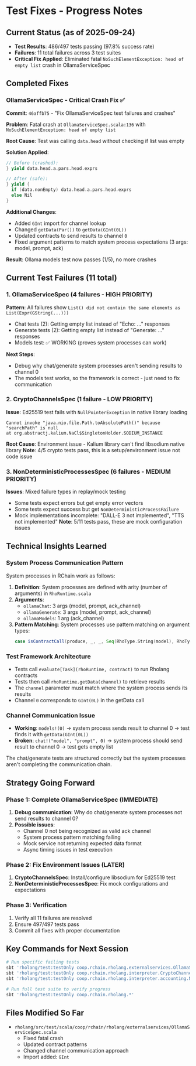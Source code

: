 # Test Fixes - Progress Notes

## Current Status (as of 2025-09-24)
- **Test Results**: 486/497 tests passing (97.8% success rate)
- **Failures**: 11 total failures across 3 test suites
- **Critical Fix Applied**: Eliminated fatal `NoSuchElementException: head of empty list` crash in OllamaServiceSpec

## Completed Fixes

### OllamaServiceSpec - Critical Crash Fix ✅
**Commit**: `46affb75` - "Fix OllamaServiceSpec test failures and crashes"

**Problem**: Fatal crash at `OllamaServiceSpec.scala:136` with `NoSuchElementException: head of empty list`

**Root Cause**: Test was calling `data.head` without checking if list was empty

**Solution Applied**:
```scala
// Before (crashed):
} yield data.head.a.pars.head.exprs

// After (safe):
} yield {
  if (data.nonEmpty) data.head.a.pars.head.exprs
  else Nil
}
```

**Additional Changes**:
- Added `GInt` import for channel lookup
- Changed `getData(Par())` to `getData(GInt(0L))`
- Updated contracts to send results to channel `0`
- Fixed argument patterns to match system process expectations (3 args: model, prompt, ack)

**Result**: Ollama models test now passes (1/5), no more crashes

## Current Test Failures (11 total)

### 1. OllamaServiceSpec (4 failures - HIGH PRIORITY)
**Pattern**: All failures show `List() did not contain the same elements as List(Expr(GString(...)))`
- Chat tests (2): Getting empty list instead of "Echo: ..." responses
- Generate tests (2): Getting empty list instead of "Generate: ..." responses
- Models test: ✅ WORKING (proves system processes can work)

**Next Steps**:
- Debug why chat/generate system processes aren't sending results to channel 0
- The models test works, so the framework is correct - just need to fix communication

### 2. CryptoChannelsSpec (1 failure - LOW PRIORITY)
**Issue**: Ed25519 test fails with `NullPointerException` in native library loading
```
Cannot invoke "java.nio.file.Path.toAbsolutePath()" because "searchPath" is null
at org.abstractj.kalium.NaCl$SingletonHolder.SODIUM_INSTANCE
```
**Root Cause**: Environment issue - Kalium library can't find libsodium native library
**Note**: 4/5 crypto tests pass, this is a setup/environment issue not code issue

### 3. NonDeterministicProcessesSpec (6 failures - MEDIUM PRIORITY)
**Issues**: Mixed failure types in replay/mock testing
- Some tests expect errors but get empty error vectors
- Some tests expect success but get `NonDeterministicProcessFailure`
- Mock implementations incomplete: "DALL-E 3 not implemented", "TTS not implemented"
**Note**: 5/11 tests pass, these are mock configuration issues

## Technical Insights Learned

### System Process Communication Pattern
System processes in RChain work as follows:
1. **Definition**: System processes are defined with arity (number of arguments) in `RhoRuntime.scala`
2. **Arguments**:
   - `ollamaChat`: 3 args (model, prompt, ack_channel)
   - `ollamaGenerate`: 3 args (model, prompt, ack_channel)
   - `ollamaModels`: 1 arg (ack_channel)
3. **Pattern Matching**: System processes use pattern matching on argument types:
   ```scala
   case isContractCall(produce, _, _, Seq(RhoType.String(model), RhoType.String(prompt), ack)) =>
   ```

### Test Framework Architecture
- Tests call `evaluate[Task](rhoRuntime, contract)` to run Rholang contracts
- Tests then call `rhoRuntime.getData(channel)` to retrieve results
- The `channel` parameter must match where the system process sends its results
- Channel `0` corresponds to `GInt(0L)` in the getData call

### Channel Communication Issue
- **Working**: `models!(0)` → system process sends result to channel 0 → test finds it with `getData(GInt(0L))`
- **Broken**: `chat!("model", "prompt", 0)` → system process should send result to channel 0 → test gets empty list

The chat/generate tests are structured correctly but the system processes aren't completing the communication chain.

## Strategy Going Forward

### Phase 1: Complete OllamaServiceSpec (IMMEDIATE)
1. **Debug communication**: Why do chat/generate system processes not send results to channel 0?
2. **Possible issues**:
   - Channel 0 not being recognized as valid ack channel
   - System process pattern matching failing
   - Mock service not returning expected data format
   - Async timing issues in test execution

### Phase 2: Fix Environment Issues (LATER)
1. **CryptoChannelsSpec**: Install/configure libsodium for Ed25519 test
2. **NonDeterministicProcessesSpec**: Fix mock configurations and expectations

### Phase 3: Verification
1. Verify all 11 failures are resolved
2. Ensure 497/497 tests pass
3. Commit all fixes with proper documentation

## Key Commands for Next Session
```bash
# Run specific failing tests
sbt 'rholang/test:testOnly coop.rchain.rholang.externalservices.OllamaServiceSpec'
sbt 'rholang/test:testOnly coop.rchain.rholang.interpreter.CryptoChannelsSpec'
sbt 'rholang/test:testOnly coop.rchain.rholang.interpreter.accounting.NonDeterministicProcessesSpec'

# Run full test suite to verify progress
sbt 'rholang/test:testOnly coop.rchain.rholang.*'
```

## Files Modified So Far
- `rholang/src/test/scala/coop/rchain/rholang/externalservices/OllamaServiceSpec.scala`
  - Fixed fatal crash
  - Updated contract patterns
  - Changed channel communication approach
  - Import added: `GInt`